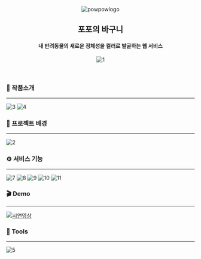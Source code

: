 <div align="center">
  
  ![powpowlogo](https://github.com/user-attachments/assets/5eccf7ac-5dee-4a2d-af36-a5348938f192)


  ## 포포의 바구니
  #### 내 반려동물의 새로운 정체성을 컬러로 발굴하는 웹 서비스

  ![1](https://github.com/user-attachments/assets/23119587-9b1c-4a13-8100-b78a83b9a6a2)

</div>
<br/>

### 📜 작품소개
---
![3](https://github.com/user-attachments/assets/c1b563b7-3572-4f35-ad38-6d306933424a)
![4](https://github.com/user-attachments/assets/8571d45b-848f-4c68-811a-8d7566a6afd6)


### 🤔 프로젝트 배경
---
![2](https://github.com/user-attachments/assets/8a901cf9-3632-4ac2-a7fd-8d9fe700f23a)
### ⚙️ 서비스 기능
---
![7](https://github.com/user-attachments/assets/80c3c9d6-e0a7-433f-959b-030167e85cf8)
![8](https://github.com/user-attachments/assets/8426d728-7152-45c1-88a9-4670dc4e725a)
![9](https://github.com/user-attachments/assets/50ab586a-1fbe-4da0-bf3a-629bca94ab4b)
![10](https://github.com/user-attachments/assets/c3cdb356-7ac6-4367-96cc-2cd25c4558e8)
![11](https://github.com/user-attachments/assets/51e281c3-47e8-4132-a328-53f8e9dd4030)

### 🎬 Demo
---
[![시연영상](https://img.youtube.com/vi/-fej4lnilvI/0.jpg)](https://youtu.be/-fej4lnilvI)

### 🔨 Tools
--- 
![5](https://github.com/user-attachments/assets/25c2550d-a004-4fdb-93bb-ee35e7013be9)

